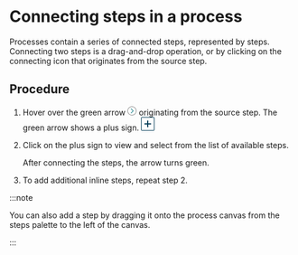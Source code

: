 # Connecting steps in a process

<head>
  <meta name="guidename" content="Integration"/>
  <meta name="context" content="GUID-c1a0ab53-5b00-48f6-8398-2cced6b2f9fa"/>
</head>


Processes contain a series of connected steps, represented by steps. Connecting two steps is a drag-and-drop operation, or by clicking on the connecting icon that originates from the source step.

## Procedure

1.  Hover over the green arrow ![green arrow icon](../Images/main-ic-arrow-red-right-16_8e34c6c7-eb83-460c-9cfc-2b8ade694997.jpg) originating from the source step. The green arrow shows a plus sign. ![Plus sign icon](../Images/img-int-plus-sign-in-shape_b46cfaa2-ffb5-468d-9dd0-37198fd3e440.jpg)

2.  Click on the plus sign to view and select from the list of available steps.

    After connecting the steps, the arrow turns green.

3.  To add additional inline steps, repeat step 2.

:::note

You can also add a step by dragging it onto the process canvas from the steps palette to the left of the canvas.

:::